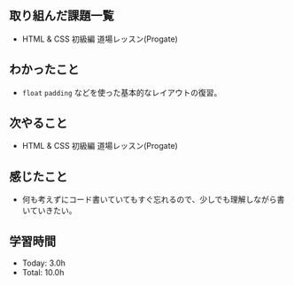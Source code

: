 ## 取り組んだ課題一覧
- HTML & CSS 初級編 道場レッスン(Progate)
## わかったこと
- ```float``` ```padding``` などを使った基本的なレイアウトの復習。
## 次やること
- HTML & CSS 初級編 道場レッスン(Progate)
## 感じたこと
- 何も考えずにコード書いていてもすぐ忘れるので、少しでも理解しながら書いていきたい。
## 学習時間
- Today: 3.0h
- Total: 10.0h
